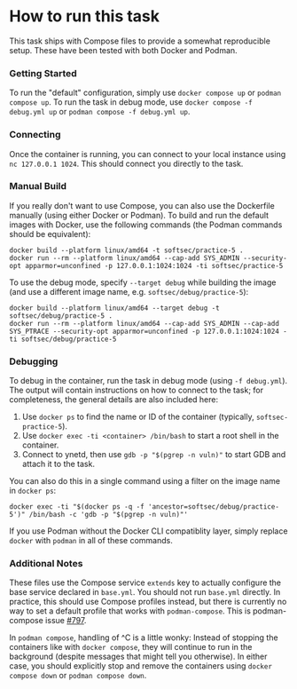 # How to run this task

This task ships with Compose files to provide a somewhat reproducible setup. These have been tested with both Docker and Podman.

### Getting Started

To run the "default" configuration, simply use `docker compose up` or `podman compose up`.
To run the task in debug mode, use `docker compose -f debug.yml up` or `podman compose -f debug.yml up`.

### Connecting

Once the container is running, you can connect to your local instance using `nc 127.0.0.1 1024`.
This should connect you directly to the task.

### Manual Build

If you really don't want to use Compose, you can also use the Dockerfile manually (using either Docker or Podman).
To build and run the default images with Docker, use the following commands (the Podman commands should be equivalent):

    docker build --platform linux/amd64 -t softsec/practice-5 .
    docker run --rm --platform linux/amd64 --cap-add SYS_ADMIN --security-opt apparmor=unconfined -p 127.0.0.1:1024:1024 -ti softsec/practice-5

To use the debug mode, specify `--target debug` while building the image (and use a different image name, e.g. `softsec/debug/practice-5`):

    docker build --platform linux/amd64 --target debug -t softsec/debug/practice-5 .
    docker run --rm --platform linux/amd64 --cap-add SYS_ADMIN --cap-add SYS_PTRACE --security-opt apparmor=unconfined -p 127.0.0.1:1024:1024 -ti softsec/debug/practice-5

### Debugging

To debug in the container, run the task in debug mode (using `-f debug.yml`).
The output will contain instructions on how to connect to the task; for completeness, the general details are also included here:

 1. Use `docker ps` to find the name or ID of the container (typically, `softsec-practice-5`).
 2. Use `docker exec -ti <container> /bin/bash` to start a root shell in the container.
 3. Connect to ynetd, then use `gdb -p "$(pgrep -n vuln)"` to start GDB and attach it to the task.

You can also do this in a single command using a filter on the image name in `docker ps`:

    docker exec -ti "$(docker ps -q -f 'ancestor=softsec/debug/practice-5')" /bin/bash -c 'gdb -p "$(pgrep -n vuln)"'

If you use Podman without the Docker CLI compatiblity layer, simply replace `docker` with `podman` in all of these commands.

### Additional Notes

These files use the Compose service `extends` key to actually configure the base service declared in `base.yml`.
You should not run `base.yml` directly. In practice, this should use Compose profiles instead, but there
is currently no way to set a default profile that works with `podman-compose`. This is podman-compose issue
[#797](https://github.com/containers/podman-compose/issues/797).

In `podman compose`, handling of ^C is a little wonky: Instead of stopping the containers like with `docker compose`, they
will continue to run in the background (despite messages that might tell you otherwise). In either case, you should explicitly
stop and remove the containers using `docker compose down` or `podman compose down`.

